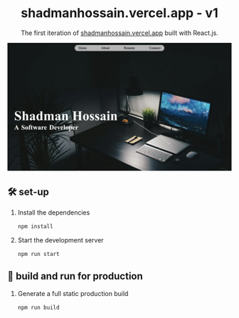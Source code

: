 <h1 align="center">
  shadmanhossain.vercel.app - v1
</h1>
<p align="center">
  The first iteration of <a href="https://shadmanhossain.vercel.app" target="_blank">shadmanhossain.vercel.app</a> built with React.js.
</p>

<img width="1306" alt="Website Preview Image" src="./public/images/WebsitePreview.webp">

## 🛠 set-up

1. Install the dependencies

   ```sh
   npm install
   ```

2. Start the development server

   ```sh
   npm run start
   ```

## 🚀 build and run for production

1. Generate a full static production build

   ```sh
   npm run build
   ```
